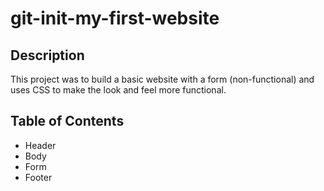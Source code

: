 # git-init-my-first-website

## Description

This project was to build a basic website with a form (non-functional) and uses CSS to make the look and feel more functional.


## Table of Contents

- Header
- Body
- Form
- Footer
